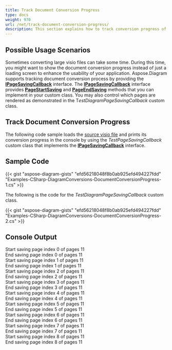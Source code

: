 ```yaml
---
title: Track Document Conversion Progress
type: docs
weight: 970
url: /net/track-document-conversion-progress/
description: This section explains how to track conversion progress of visio files with Aspose.Diagram.
---
```


## **Possible Usage Scenarios**

Sometimes converting large visio files can take some time. During this time, you might want to show the document conversion progress instead of just a loading screen to enhance the usability of your application. Aspose.Diagram supports tracking document conversion process by providing the **[IPageSavingCallback](https://reference.aspose.com/diagram/net/aspose.diagram.saving/ipagesavingcallback)** interface. The **[IPageSavingCallback](https://reference.aspose.com/diagram/net/aspose.diagram.saving/ipagesavingcallback)** interface provides **[PageStartSaving](https://reference.aspose.com/diagram/net/aspose.diagram.saving/ipagesavingcallback/methods/pagestartsaving)** and **[PageEndSaving](https://reference.aspose.com/diagram/net/aspose.diagram.saving/ipagesavingcallback/methods/pageendsaving)** methods that you can implement in your custom class. You may also control which pages are rendered as demonstrated in the T*estDiagramPageSavingCallback* custom class.

## **Track Document Conversion Progress**

The following code sample loads the [source visio file](Drawing1.vsdx) and prints its conversion progress in the console by using the *TestPageSavingCallback* custom class that implements the **[IPageSavingCallback](https://reference.aspose.com/diagram/net/aspose.diagram.saving/ipagesavingcallback)** interface.

## **Sample Code**

{{< gist "aspose-diagram-gists" "efd56218048f8b0ab925efd494227fdd" "Examples-CSharp-DiagramConversions-DocumentConversionProgress-1.cs" >}}

The following is the code for the *TestDiagramPageSavingCallback* custom class.

{{< gist "aspose-diagram-gists" "efd56218048f8b0ab925efd494227fdd" "Examples-CSharp-DiagramConversions-DocumentConversionProgress-2.cs" >}}

## **Console Output**

Start saving page index 0 of pages 11</br>
End saving page index 0 of pages 11</br>
Start saving page index 1 of pages 11</br>
End saving page index 1 of pages 11</br>
Start saving page index 2 of pages 11</br>
End saving page index 2 of pages 11</br>
Start saving page index 3 of pages 11</br>
End saving page index 3 of pages 11</br>
Start saving page index 4 of pages 11</br>
End saving page index 4 of pages 11</br>
Start saving page index 5 of pages 11</br>
End saving page index 5 of pages 11</br>
Start saving page index 6 of pages 11</br>
End saving page index 6 of pages 11</br>
Start saving page index 7 of pages 11</br>
End saving page index 7 of pages 11</br>
Start saving page index 8 of pages 11</br>
End saving page index 8 of pages 11
